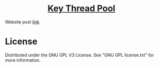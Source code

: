 <h1 align="center">
	<a href="https://github.com/KeyC0de/KeyThreadPool">Key Thread Pool</a>
</h1>


Website post [link](https://keyc0de.com/posts/61.html).<br>



# License

Distributed under the GNU GPL V3 License. See "GNU GPL license.txt" for more information.
